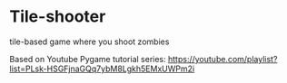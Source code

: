 # Tile-shooter
tile-based game where you shoot zombies

Based on Youtube Pygame tutorial series: https://youtube.com/playlist?list=PLsk-HSGFjnaGQq7ybM8Lgkh5EMxUWPm2i
